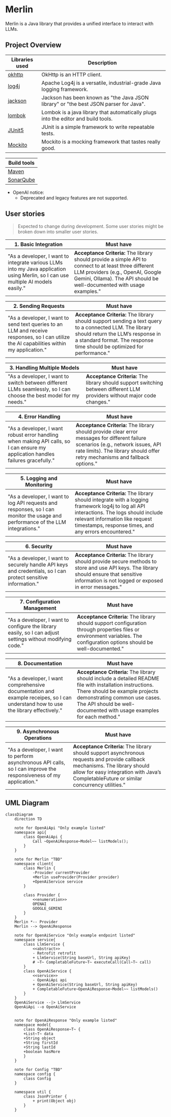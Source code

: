 # Merlin

Merlin is a Java library that provides a unified interface to interact with LLMs.

## Project Overview

| Libraries used                                           | Description                                                                           |
| -------------------------------------------------------- | ------------------------------------------------------------------------------------- |
| [okhttp](https://github.com/square/okhttp)               | OkHttp is an HTTP client.                                                             |
| [log4j](https://logging.apache.org/log4j/2.x/index.html) | Apache Log4j is a versatile, industrial-grade Java logging framework.                 |
| [jackson](https://github.com/FasterXML/jackson)          | Jackson has been known as "the Java JSON library" or "the best JSON parser for Java". |
| [lombok](https://projectlombok.org/)                     | Lombok is a java library that automatically plugs into the editor and build tools.    |
| [JUnit5](https://junit.org/junit5/)                      | JUnit is a simple framework to write repeatable tests.                                |
| [Mockito](https://site.mockito.org/)                     | Mockito is a mocking framework that tastes really good.                               |

| Build tools                             |
| --------------------------------------- |
| [Maven](https://maven.apache.org/)      |
| [SonarQube](https://www.sonarqube.org/) |

- OpenAI notice:
  - Deprecated and legacy features are not supported.

## User stories

> Expected to change during development. Some user stories might be broken down into smaller user stories.

| 1. Basic Integration                                                                                                              | Must have                                                                                                                                                                                                            |
| --------------------------------------------------------------------------------------------------------------------------------- | -------------------------------------------------------------------------------------------------------------------------------------------------------------------------------------------------------------------- |
| "As a developer, I want to integrate various LLMs into my Java application using Merlin, so I can use multiple AI models easily." | **Acceptance Criteria:** The library should provide a simple API to connect to at least three different LLM providers (e.g., OpenAI, Google Gemini, Ollama). The API should be well-documented with usage examples." |

| 2. Sending Requests                                                                                                                        | Must have                                                                                                                                                                                                               |
| ------------------------------------------------------------------------------------------------------------------------------------------ | ----------------------------------------------------------------------------------------------------------------------------------------------------------------------------------------------------------------------- |
| "As a developer, I want to send text queries to an LLM and receive responses, so I can utilize the AI capabilities within my application." | **Acceptance Criteria:** The library should support sending a text query to a connected LLM. The library should return the LLM’s response in a standard format. The response time should be optimized for performance." |

| 3. Handling Multiple Models                                                                                        | Must have                                                                                                                  |
| ------------------------------------------------------------------------------------------------------------------ | -------------------------------------------------------------------------------------------------------------------------- |
| "As a developer, I want to switch between different LLMs seamlessly, so I can choose the best model for my needs." | **Acceptance Criteria:** The library should support switching between different LLM providers without major code changes." |

| 4. Error Handling                                                                                                                 | Must have                                                                                                                                                                                                          |
| --------------------------------------------------------------------------------------------------------------------------------- | ------------------------------------------------------------------------------------------------------------------------------------------------------------------------------------------------------------------ |
| "As a developer, I want robust error handling when making API calls, so I can ensure my application handles failures gracefully." | **Acceptance Criteria:** The library should provide clear error messages for different failure scenarios (e.g., network issues, API rate limits). The library should offer retry mechanisms and fallback options." |

| 5. Logging and Monitoring                                                                                                       | Must have                                                                                                                                                                                                                            |
| ------------------------------------------------------------------------------------------------------------------------------- | ------------------------------------------------------------------------------------------------------------------------------------------------------------------------------------------------------------------------------------ |
| "As a developer, I want to log API requests and responses, so I can monitor the usage and performance of the LLM integrations." | **Acceptance Criteria:** The library should integrate with a logging framework log4j to log all API interactions. The logs should include relevant information like request timestamps, response times, and any errors encountered." |

| 6. Security                                                                                                   | Must have                                                                                                                                                                                       |
| ------------------------------------------------------------------------------------------------------------- | ----------------------------------------------------------------------------------------------------------------------------------------------------------------------------------------------- |
| "As a developer, I want to securely handle API keys and credentials, so I can protect sensitive information." | **Acceptance Criteria:** The library should provide secure methods to store and use API keys. The library should ensure that sensitive information is not logged or exposed in error messages." |

| 7. Configuration Management                                                                                | Must have                                                                                                                                                                  |
| ---------------------------------------------------------------------------------------------------------- | -------------------------------------------------------------------------------------------------------------------------------------------------------------------------- |
| "As a developer, I want to configure the library easily, so I can adjust settings without modifying code." | **Acceptance Criteria:** The library should support configuration through properties files or environment variables. The configuration options should be well-documented." |

| 8. Documentation                                                                                                                   | Must have                                                                                                                                                                                                                                           |
| ---------------------------------------------------------------------------------------------------------------------------------- | --------------------------------------------------------------------------------------------------------------------------------------------------------------------------------------------------------------------------------------------------- |
| "As a developer, I want comprehensive documentation and example receipes, so I can understand how to use the library effectively." | **Acceptance Criteria:** The library should include a detailed README file with installation instructions. There should be example projects demonstrating common use cases. The API should be well-documented with usage examples for each method." |

| 9. Asynchronous Operations                                                                                         | Must have                                                                                                                                                                                                                 |
| ------------------------------------------------------------------------------------------------------------------ | ------------------------------------------------------------------------------------------------------------------------------------------------------------------------------------------------------------------------- |
| "As a developer, I want to perform asynchronous API calls, so I can improve the responsiveness of my application." | **Acceptance Criteria:** The library should support asynchronous requests and provide callback mechanisms. The library should allow for easy integration with Java’s CompletableFuture or similar concurrency utilities." |

## UML Diagram

```mermaid
classDiagram
    direction TD

    note for OpenAiApi "Only example listed"
    namespace api{
        class OpenAiApi {
            Call ~OpenAiResponse~Model~~ listModels();
        }
    }

    note for Merlin "TBD"
    namespace client{
        class Merlin {
            -Provider currentProvider
            +Merlin useProvider(Provider provider)
            +OpenAiService service
        }

        class Provider {
            <<enumeration>>
            OPENAI
            GOOGLE_GEMINI
        }
    }
    Merlin *-- Provider
    Merlin --> OpenAiResponse

    note for OpenAiService "Only example endpoint listed"
    namespace service{
        class LlmService {
            <<abstract>>
            - Retrofit retrofit
            + LlmService(String baseUrl, String apiKey)
            # ~T~ CompletableFuture~T~ executeCall(Call~T~ call)
        }
        class OpenAiService {
            <<service>>
            - OpenAiApi api
            + OpenAiService(String baseUrl, String apiKey)
            + CompletableFuture~OpenAiResponse~Model~~ listModels()
        }
    }
    OpenAiService --|> LlmService
    OpenAiApi --o OpenAiService


    note for OpenAiResponse "Only example listed"
    namespace model{
        class OpenAiResponse~T~ {
        +List~T~ data
        +String object
        +String firstId
        +String lastId
        +boolean hasMore
        }
    }

    note for Config "TBD"
    namespace config {
        class Config
    }

    namespace util {
        class JsonPrinter {
            + print(Object obj)
        }
    }
```
